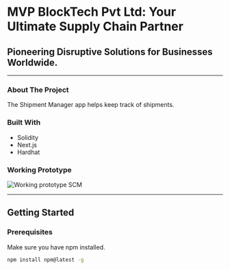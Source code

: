 # MVP BlockTech Pvt Ltd: Your Ultimate Supply Chain Partner
## Pioneering Disruptive Solutions for Businesses Worldwide.

---

### About The Project
The Shipment Manager app helps keep track of shipments.

### Built With
- Solidity
- Next.js
- Hardhat

### Working Prototype
![Working prototype SCM](https://github.com/chanderprakash20/tracker/assets/132908264/75d73f31-9523-4f6f-a079-f3d09161f041)

---

## Getting Started

### Prerequisites
Make sure you have npm installed.

```bash
npm install npm@latest -g
